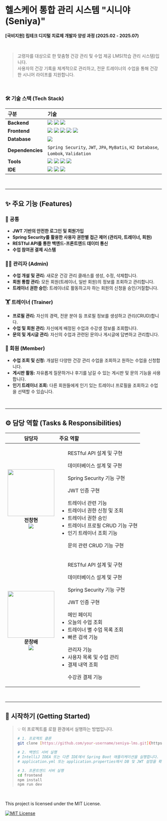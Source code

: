 # 헬스케어 통합 관리 시스템 "시니야 (Seniya)"

**[국비지원] 립테크 디지털 치료제 개발자 양성 과정 (2025.02 - 2025.07)**

<br>

> 고령자를 대상으로 한 맞춤형 건강 관리 및 수업 제공 LMS(학습 관리 시스템)입니다. <br> 사용자의 건강 기록을 체계적으로 관리하고, 전문 트레이너의 수업을 통해 건강한 시니어 라이프를 지원합니다.

<br>

### 🛠️ 기술 스택 (Tech Stack)

| 구분 | 기술 |
| :--- | :--- |
| **Backend** | <img src="https://img.shields.io/badge/Java-007396?style=for-the-badge&logo=java&logoColor=white"> <img src="https://img.shields.io/badge/Spring_Boot-6DB33F?style=for-the-badge&logo=spring-boot&logoColor=white"> <img src="https://img.shields.io/badge/Apache%20Tomcat-F7DF1E?style=for-the-badge&logo=Apache-Tomcat&logoColor=white"/> |
| **Frontend** | <img src="https://img.shields.io/badge/React-61DAFB?style=for-the-badge&logo=react&logoColor=black"> <img src="https://img.shields.io/badge/TypeScript-3178C6?style=for-the-badge&logo=typescript&logoColor=white"> <img src="https://img.shields.io/badge/Vite-646CFF?style=for-the-badge&logo=vite&logoColor=white"> <img src="https://img.shields.io/badge/html5-E34F26?style=for-the-badge&logo=html5&logoColor=white"> <img src="https://img.shields.io/badge/css-1572B6?style=for-the-badge&logo=css3&logoColor=white"> |
| **Database** | <img src="https://img.shields.io/badge/MySQL-4479A1?style=for-the-badge&logo=mysql&logoColor=white"> |
| **Dependencies**| `Spring Security`, `JWT`, `JPA`, `MyBatis`, `H2 Database`, `Lombok`, `Validation` |
| **Tools** | <img src="https://img.shields.io/badge/Git-F05032?style=for-the-badge&logo=git&logoColor=white"> <img src="https://img.shields.io/badge/GitHub-181717?style=for-the-badge&logo=github&logoColor=white"> <img src="https://img.shields.io/badge/Notion-000000?style=for-the-badge&logo=notion&logoColor=white"> <img src="https://img.shields.io/badge/Postman-FF6C37?style=for-the-badge&logo=postman&logoColor=white"> |
| **IDE** | <img src="https://img.shields.io/badge/IntelliJ_IDEA-000000?style=for-the-badge&logo=intellij-idea&logoColor=white"> <img src="https://img.shields.io/badge/Visual_Studio_Code-007ACC?style=for-the-badge&logo=visual-studio-code&logoColor=white"> <img src="https://img.shields.io/badge/gradle-02303A?style=for-the-badge&logo=gradle&logoColor=white"/> |

<br>

---

## ✨ 주요 기능 (Features)

### 🔑 공통
- **JWT 기반의 안전한 로그인 및 회원가입**
- **Spring Security를 활용한 사용자 권한별 접근 제어 (관리자, 트레이너, 회원)**
- **RESTful API를 통한 백엔드-프론트엔드 데이터 통신**
- **수업 참여권 결제 시스템**

### 🧑‍💼 관리자 (Admin)
- **수업 개설 및 관리:** 새로운 건강 관리 클래스를 생성, 수정, 삭제합니다.
- **회원 통합 관리:** 모든 회원(트레이너, 일반 회원)의 정보를 조회하고 관리합니다.
- **트레이너 권한 승인:** 트레이너로 활동하고자 하는 회원의 신청을 승인/거절합니다.

### ‍🏋️ 트레이너 (Trainer)
- **프로필 관리:** 자신의 경력, 전문 분야 등 프로필 정보를 생성하고 관리(CRUD)합니다.
- **수업 및 회원 관리:** 자신에게 배정된 수업과 수강생 정보를 조회합니다.
- **문의 및 게시글 관리:** 자신의 수업과 관련된 문의나 게시글에 답변하고 관리합니다.

### 🧓 회원 (Member)
- **수업 조회 및 신청:** 개설된 다양한 건강 관리 수업을 조회하고 원하는 수업을 신청합니다.
- **게시판 활동:** 자유롭게 질문하거나 후기를 남길 수 있는 게시판 및 문의 기능을 사용합니다.
- **인기 트레이너 조회:** 다른 회원들에게 인기 있는 트레이너 프로필을 조회하고 수업을 선택할 수 있습니다.

<br>

---

## ⚙️ 담당 역할 (Tasks & Responsibilities)

| 담당자 | 주요 역할 |
| :---: | :--- |
| <img src="https://avatars.githubusercontent.com/u/198717282?v=4" width="150"> <br> **전창현** <br> <a href="https://github.com/chang0506"><img src="https://img.shields.io/badge/GitHub-181717?style=for-the-badge&logo=github&logoColor=white"></a> | <ul>RESTful API 설계 및 구현</ul> <ul>데이터베이스 설계 및 구현</ul> <ul>Spring Security 기능 구현</ul> <ul>JWT 인증 구현</ul> <ul> 트레이너 관련 기능 <li>트레이너 권한 신청 및 조회</li><li>트레이너 권한 승인</li><li>트레이너 프로필 CRUD 기능 구현</li><li>인기 트레이너 조회 기능</li></ul> <ul>문의 관련 CRUD 기능 구현</ul> |
| <img src="https://avatars.githubusercontent.com/u/109320988?v=4" width="150"> <br> **문창배** <br> <a href="https://github.com/buzz9248"><img src="https://img.shields.io/badge/GitHub-181717?style=for-the-badge&logo=github&logoColor=white"></a>| <ul>RESTful API 설계 및 구현</ul> <ul>데이터베이스 설계 및 구현</ul> <ul>Spring Security 기능 구현</ul> <ul>JWT 인증 구현</ul> <ul>메인 페이지<li>오늘의 수업 조회</li><li>트레이너 별 수업 목록 조회</li><li>빠른 검색 기능</li></ul> <ul> 관리자 기능<li>사용자 목록 및 수업 관리 </li><li>결제 내역 조회</li></ul> <ul>수강권 결제 기능</ul> |

<br>

---

## 🚀 시작하기 (Getting Started)

> 💡 이 프로젝트를 로컬 환경에서 실행하는 방법입니다.
>
> ```bash
> # 1. 프로젝트 클론
> git clone [https://github.com/your-username/seniya-lms.git](https://github.com/your-username/seniya-lms.git)
>
> # 2. 백엔드 서버 실행
> # IntelliJ IDEA 또는 다른 IDE에서 Spring Boot 애플리케이션을 실행합니다.
> # application.yml 또는 application.properties에서 DB 및 JWT 설정을 확인해주세요.
>
> # 3. 프론트엔드 서버 실행
> cd frontend
> npm install
> npm run dev
> ```

<br>

This project is licensed under the MIT License.

[![MIT License](https://img.shields.io/badge/License-MIT-yellow.svg)](https://opensource.org/licenses/MIT)
